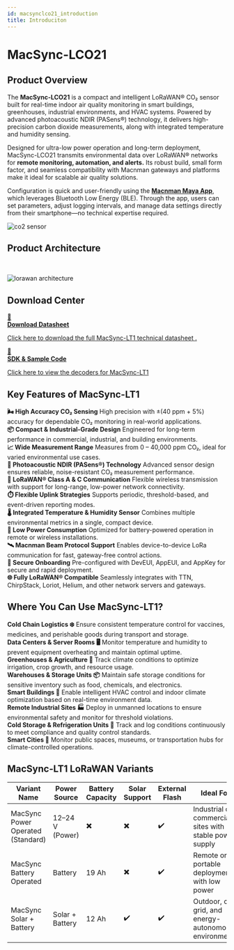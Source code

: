 ```yaml
---
id: macsynclco21_introduction
title: Introduciton
---
```


# MacSync-LCO21

## Product Overview

The **MacSync-LCO21** is a compact and intelligent LoRaWAN® CO₂ sensor built for real-time indoor air quality monitoring in smart buildings, greenhouses, industrial environments, and HVAC systems. Powered by advanced photoacoustic NDIR (PASens®) technology, it delivers high-precision carbon dioxide measurements, along with integrated temperature and humidity sensing.

Designed for ultra-low power operation and long-term deployment, MacSync-LCO21 transmits environmental data over LoRaWAN® networks for **remote monitoring, automation, and alerts.** Its robust build, small form factor, and seamless compatibility with Macnman gateways and platforms make it ideal for scalable air quality solutions.

Configuration is quick and user-friendly using the [**Macnman Maya App**](https://play.google.com/store/apps/details?id=com.macnman.app&pcampaignid=web_share), which leverages Bluetooth Low Energy (BLE). Through the app, users can set parameters, adjust logging intervals, and manage data settings directly from their smartphone—no technical expertise required.

![co2 sensor](/img/lorawan/sensors/temperaturehumi/co_main_front_view.svg)

## Product Architecture
<br/>

![lorawan architecture](/img/lorawan/lorawan_macsync_archi.svg)

## Download Center

<div className="icon-card-grid">
  <a href="https://drive.google.com/file/d/160C4s1MZkL_QHsDzzE9iVL3f-D2RmYdn/view?usp=sharing" 
  className="icon-card">
    <div className="icon">📂</div>  
    <div>
      <strong>Download Datasheet</strong>
      <p>Click here to download the full MacSync-LT1 technical datasheet
.</p>
    </div>
  </a>
  <a href="https://github.com/MacnMan/LoRa_Module_SDK/tree/main/SDK/LoRaWAN_AT_Slave" 
  className="icon-card">
    <div className="icon">📝</div>
    <div>
      <strong>SDK & Sample Code</strong>
      <p>Click here to view the decoders for MacSync-LT1</p>
    </div>
  </a>
</div>

<div style={{ margin: "2rem 0" }}></div>


## Key Features of MacSync-LT1

<div className="reusable-feature-grid">
  <div className="reusable-feature-card">
    <strong>🌬️ High Accuracy CO₂ Sensing</strong>
    High precision with ±(40 ppm + 5%) accuracy for dependable CO₂ monitoring in real-world applications.
  </div>
  <div className="reusable-feature-card">
    <strong>📦 Compact & Industrial-Grade Design</strong>
    Engineered for long-term performance in commercial, industrial, and building environments.
  </div>
  <div className="reusable-feature-card">
    <strong>📈 Wide Measurement Range</strong>
    Measures from 0 – 40,000 ppm CO₂, ideal for varied environmental use cases.
  </div>
  <div className="reusable-feature-card">
    <strong>🔬 Photoacoustic NDIR (PASens®) Technology</strong>
    Advanced sensor design ensures reliable, noise-resistant CO₂ measurement performance.
  </div>
  <div className="reusable-feature-card">
    <strong>📡 LoRaWAN® Class A & C Communication</strong>
    Flexible wireless transmission with support for long-range, low-power network connectivity.
  </div>
  <div className="reusable-feature-card">
    <strong>⏱️ Flexible Uplink Strategies</strong>
    Supports periodic, threshold-based, and event-driven reporting modes.
  </div>
  <div className="reusable-feature-card">
    <strong>🌡️ Integrated Temperature & Humidity Sensor</strong>
    Combines multiple environmental metrics in a single, compact device.
  </div>
  <div className="reusable-feature-card">
    <strong>🔋 Low Power Consumption</strong>
    Optimized for battery-powered operation in remote or wireless installations.
  </div>
  <div className="reusable-feature-card">
    <strong>🛰️ Macnman Beam Protocol Support</strong>
    Enables device-to-device LoRa communication for fast, gateway-free control actions.
  </div>
  <div className="reusable-feature-card">
    <strong>🔐 Secure Onboarding</strong>
    Pre-configured with DevEUI, AppEUI, and AppKey for secure and rapid deployment.
  </div>
  <div className="reusable-feature-card">
    <strong>🌐 Fully LoRaWAN® Compatible</strong>
    Seamlessly integrates with TTN, ChirpStack, Loriot, Helium, and other network servers and gateways.
  </div>
</div>

## Where You Can Use MacSync-LT1?

<div className="reusable-feature-grid">
  <div className="reusable-feature-card">
    <strong>Cold Chain Logistics ❄️</strong>
    Ensure consistent temperature control for vaccines, medicines, and perishable goods during transport and storage.
  </div>
  <div className="reusable-feature-card">
    <strong>Data Centers & Server Rooms 🖥️</strong>
    Monitor temperature and humidity to prevent equipment overheating and maintain optimal uptime.
  </div>
  <div className="reusable-feature-card">
    <strong>Greenhouses & Agriculture 🌿</strong>
    Track climate conditions to optimize irrigation, crop growth, and resource usage.
  </div>
  <div className="reusable-feature-card">
    <strong>Warehouses & Storage Units 📦</strong>
    Maintain safe storage conditions for sensitive inventory such as food, chemicals, and electronics.
  </div>
  <div className="reusable-feature-card">
    <strong>Smart Buildings 🏢</strong>
    Enable intelligent HVAC control and indoor climate optimization based on real-time environment data.
  </div>
  <div className="reusable-feature-card">
    <strong>Remote Industrial Sites 🏭</strong>
    Deploy in unmanned locations to ensure environmental safety and monitor for threshold violations.
  </div>
  <div className="reusable-feature-card">
    <strong>Cold Storage & Refrigeration Units 🧊</strong>
    Track and log conditions continuously to meet compliance and quality control standards.
  </div>
  <div className="reusable-feature-card">
    <strong>Smart Cities 🌆</strong>
    Monitor public spaces, museums, or transportation hubs for climate-controlled operations.
  </div>
</div>


##  MacSync-LT1 LoRaWAN Variants

<table className="parameter-table">
  <thead>
    <tr>
      <th>Variant Name</th>
      <th>Power Source</th>
      <th>Battery Capacity</th>
      <th>Solar Support</th>
      <th>External Flash</th>
      <th>Ideal For</th>
    </tr>
  </thead>
  <tbody>
    <tr>
      <td>MacSync Power Operated (Standard)</td>
      <td>12–24 V (Power)</td>
      <td>✖️</td>
      <td>✖️</td>
      <td>✔️</td>
      <td>Industrial or commercial sites with stable power supply</td>
    </tr>
    <tr>
      <td>MacSync Battery Operated</td>
      <td>Battery</td>
      <td>19 Ah</td>
      <td>✖️</td>
      <td>✔️</td>
      <td>Remote or portable deployments with low power</td>
    </tr>
    <tr>
      <td>MacSync Solar + Battery</td>
      <td>Solar + Battery</td>
      <td>12 Ah</td>
      <td>✔️</td>
      <td>✔️</td>
      <td>Outdoor, off-grid, and energy-autonomous environments</td>
    </tr>
  </tbody>
</table>
